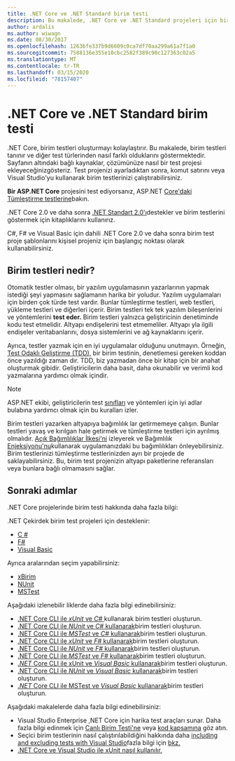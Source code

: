 ```yaml
---
title: .NET Core ve .NET Standard birim testi
description: Bu makalede, .NET Core ve .NET Standard projeleri için birim testine kısa bir genel bakış verebilirsiniz.
author: ardalis
ms.author: wiwagn
ms.date: 08/30/2017
ms.openlocfilehash: 1263bfe337b9d6609c0ca7df70aa299a61a7f1a0
ms.sourcegitcommit: 7588136e355e10cbc2582f389c90c127363c02a5
ms.translationtype: MT
ms.contentlocale: tr-TR
ms.lasthandoff: 03/15/2020
ms.locfileid: "78157407"
---
```

# <a name="unit-testing-in-net-core-and-net-standard"></a>.NET Core ve .NET Standard birim testi

.NET Core, birim testleri oluşturmayı kolaylaştırır. Bu makalede, birim testleri tanınır ve diğer test türlerinden nasıl farklı olduklarını göstermektedir. Sayfanın altındaki bağlı kaynaklar, çözümünüze nasıl bir test projesi ekleyeceğinizgösteriz. Test projenizi ayarladıktan sonra, komut satırını veya Visual Studio'yu kullanarak birim testlerinizi çalıştırabilirsiniz.

**Bir ASP.NET Core** projesini test ediyorsanız, ASP.NET [Core'daki Tümleştirme testlerine](/aspnet/core/test/integration-tests#test-app-prerequisites)bakın.

.NET Core 2.0 ve daha sonra [.NET Standart 2.0'ı](../../standard/net-standard.md)destekler ve birim testlerini göstermek için kitaplıklarını kullanırız.

C#, F# ve Visual Basic için dahili .NET Core 2.0 ve daha sonra birim test proje şablonlarını kişisel projeniz için başlangıç noktası olarak kullanabilirsiniz.

## <a name="what-are-unit-tests"></a>Birim testleri nedir?

Otomatik testler olması, bir yazılım uygulamasının yazarlarının yapmak istediği şeyi yapmasını sağlamanın harika bir yoludur. Yazılım uygulamaları için birden çok türde test vardır. Bunlar tümleştirme testleri, web testleri, yükleme testleri ve diğerleri içerir. Birim testleri tek tek yazılım bileşenlerini ve yöntemlerini **test eder.** Birim testleri yalnızca geliştiricinin denetiminde kodu test etmelidir. Altyapı endişelerini test etmemeliler. Altyapı yla ilgili endişeler veritabanlarını, dosya sistemlerini ve ağ kaynaklarını içerir.

Ayrıca, testler yazmak için en iyi uygulamalar olduğunu unutmayın. Örneğin, [Test Odaklı Geliştirme (TDD),](https://deviq.com/test-driven-development/) bir birim testinin, denetlemesi gereken koddan önce yazıldığı zaman dır. TDD, biz yazmadan önce bir kitap için bir anahat oluşturmak gibidir. Geliştiricilerin daha basit, daha okunabilir ve verimli kod yazmalarına yardımcı olmak içindir.

> [!NOTE]
> ASP.NET ekibi, geliştiricilerin test [sınıfları](https://github.com/dotnet/aspnetcore/wiki/Engineering-guidelines#unit-tests-and-functional-tests) ve yöntemleri için iyi adlar bulabına yardımcı olmak için bu kuralları izler.

Birim testleri yazarken altyapıya bağımlılık lar getirmemeye çalışın. Bunlar testleri yavaş ve kırılgan hale getirmek ve tümleştirme testleri için ayrılmış olmalıdır. [Açık Bağımlılıklar İlkesi'ni](https://deviq.com/explicit-dependencies-principle/) izleyerek ve Bağımlılık [Enjeksiyonu'nu](/aspnet/core/fundamentals/dependency-injection)kullanarak uygulamanızdaki bu bağımlılıkları önleyebilirsiniz. Birim testlerinizi tümleştirme testlerinizden ayrı bir projede de saklayabilirsiniz. Bu, birim test projenizin altyapı paketlerine referansları veya bunlara bağlı olmamasını sağlar.

## <a name="next-steps"></a>Sonraki adımlar

.NET Core projelerinde birim testi hakkında daha fazla bilgi:

.NET Çekirdek birim test projeleri için desteklenir:

- [C #](../../csharp/index.yml)
- [F#](../../fsharp/index.yml)
- [Visual Basic](../../visual-basic/index.yml)

Ayrıca aralarından seçim yapabilirsiniz:

- [xBirim](https://xunit.github.io)
- [NUnit](https://nunit.org)
- [MSTest](https://github.com/Microsoft/testfx-docs)

Aşağıdaki izlenebilir liklerde daha fazla bilgi edinebilirsiniz:

- [.NET Core CLI ile *xUnit* ve *C#* ](unit-testing-with-dotnet-test.md)kullanarak birim testleri oluşturun.
- [.NET Core CLI ile *NUnit* ve *C#* kullanarak](unit-testing-with-nunit.md)birim testleri oluşturun.
- [.NET Core CLI ile *MSTest* ve *C#* kullanarak](unit-testing-with-mstest.md)birim testleri oluşturun.
- [.NET Core CLI ile *xUnit* ve *F#* kullanarak](unit-testing-fsharp-with-dotnet-test.md)birim testleri oluşturun.
- [.NET Core CLI ile *NUnit* ve *F#* kullanarak](unit-testing-fsharp-with-nunit.md)birim testleri oluşturun.
- [.NET Core CLI ile *MSTest* ve *F#* kullanarak](unit-testing-fsharp-with-mstest.md)birim testleri oluşturun.
- [ *.NET* Core CLI ile xUnit ve *Visual Basic* kullanarak](unit-testing-visual-basic-with-dotnet-test.md)birim testleri oluşturun.
- [.NET Core CLI ile *NUnit* ve *Visual Basic* kullanarak](unit-testing-visual-basic-with-nunit.md)birim testleri oluşturun.
- [ *.NET* Core CLI ile MSTest ve *Visual Basic* kullanarak](unit-testing-visual-basic-with-mstest.md)birim testleri oluşturun.

Aşağıdaki makalelerde daha fazla bilgi edinebilirsiniz:

- Visual Studio Enterprise ,NET Core için harika test araçları sunar. Daha fazla bilgi edinmek için [Canlı Birim Testi'ne](/visualstudio/test/live-unit-testing) veya [kod kapsamına](https://github.com/Microsoft/vstest-docs/blob/master/docs/analyze.md#working-with-code-coverage) göz atın.
- Seçici birim testlerinin nasıl çalıştırılabildiğini hakkında daha [including and excluding tests with Visual Studio](/visualstudio/test/live-unit-testing#include-and-exclude-test-projects-and-test-methods)fazla bilgi için [bkz.](selective-unit-tests.md)
- [.NET Core ve Visual Studio ile xUnit nasıl kullanılır.](https://xunit.github.io/docs/getting-started-dotnet-core.html)
